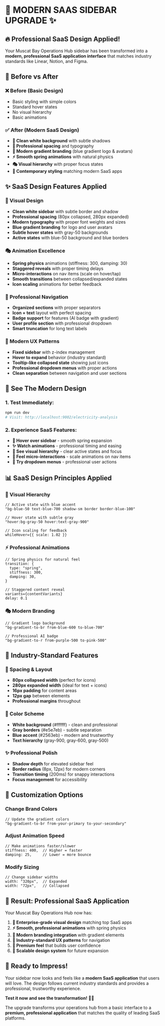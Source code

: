 # 🎨 **MODERN SAAS SIDEBAR UPGRADE** ✨

## 🔥 **Professional SaaS Design Applied!**

Your Muscat Bay Operations Hub sidebar has been transformed into a **modern, professional SaaS application interface** that matches industry standards like Linear, Notion, and Figma.

## 🎯 **Before vs After**

### **❌ Before (Basic Design)**
- Basic styling with simple colors
- Standard hover states
- No visual hierarchy
- Basic animations

### **✅ After (Modern SaaS Design)** 
- **🎨 Clean white background** with subtle shadows
- **📐 Professional spacing** and typography
- **🌈 Modern gradient branding** (blue gradient logo & avatars)
- **⚡ Smooth spring animations** with natural physics
- **🎭 Visual hierarchy** with proper focus states
- **💎 Contemporary styling** matching modern SaaS apps

## ✨ **SaaS Design Features Applied**

### **🎨 Visual Design**
- **Clean white sidebar** with subtle border and shadow
- **Professional spacing** (80px collapsed, 280px expanded)
- **Modern typography** with proper font weights and sizes
- **Blue gradient branding** for logo and user avatars
- **Subtle hover states** with gray-50 backgrounds
- **Active states** with blue-50 background and blue borders

### **🎭 Animation Excellence**
- **Spring physics** animations (stiffness: 300, damping: 30)
- **Staggered reveals** with proper timing delays
- **Micro-interactions** on nav items (scale on hover/tap)
- **Smooth transitions** between collapsed/expanded states
- **Icon scaling** animations for better feedback

### **🧭 Professional Navigation**
- **Organized sections** with proper separators
- **Icon + text** layout with perfect spacing
- **Badge support** for features (AI badge with gradient)
- **User profile section** with professional dropdown
- **Smart truncation** for long text labels

### **📱 Modern UX Patterns**
- **Fixed sidebar** with z-index management
- **Hover to expand** behavior (industry standard)
- **Tooltip-like collapsed state** showing just icons
- **Professional dropdown menus** with proper actions
- **Clean separation** between navigation and user sections

## 🚀 **See The Modern Design**

### **1. Test Immediately:**
```bash
npm run dev
# Visit: http://localhost:9002/electricity-analysis
```

### **2. Experience SaaS Features:**
- **🎯 Hover over sidebar** - smooth spring expansion
- **✨ Watch animations** - professional timing and easing
- **🎨 See visual hierarchy** - clear active states and focus
- **💫 Feel micro-interactions** - scale animations on nav items
- **🔧 Try dropdown menus** - professional user actions

## 📊 **SaaS Design Principles Applied**

### **🎨 Visual Hierarchy**
```tsx
// Active state with blue accent
"bg-blue-50 text-blue-700 shadow-sm border border-blue-100"

// Hover state with subtle gray
"hover:bg-gray-50 hover:text-gray-900"

// Icon scaling for feedback
whileHover={{ scale: 1.02 }}
```

### **⚡ Professional Animations**
```tsx
// Spring physics for natural feel
transition: {
  type: "spring",
  stiffness: 300,
  damping: 30,
}

// Staggered content reveal
variants={contentVariants}
delay: 0.1
```

### **🎭 Modern Branding**
```tsx
// Gradient logo background
"bg-gradient-to-br from-blue-600 to-blue-700"

// Professional AI badge
"bg-gradient-to-r from-purple-500 to-pink-500"
```

## 🎯 **Industry-Standard Features**

### **📐 Spacing & Layout**
- **80px collapsed width** (perfect for icons)
- **280px expanded width** (ideal for text + icons)
- **16px padding** for content areas
- **12px gap** between elements
- **Professional margins** throughout

### **🎨 Color Scheme**
- **White background** (#ffffff) - clean and professional
- **Gray borders** (#e5e7eb) - subtle separation
- **Blue accent** (#2563eb) - modern and trustworthy
- **Text hierarchy** (gray-900, gray-600, gray-500)

### **✨ Professional Polish**
- **Shadow depth** for elevated sidebar feel
- **Border radius** (8px, 12px) for modern corners
- **Transition timing** (200ms) for snappy interactions
- **Focus management** for accessibility

## 🔧 **Customization Options**

### **Change Brand Colors**
```tsx
// Update the gradient colors
"bg-gradient-to-br from-your-primary to-your-secondary"
```

### **Adjust Animation Speed**
```tsx
// Make animations faster/slower
stiffness: 400,  // Higher = faster
damping: 25,     // Lower = more bounce
```

### **Modify Sizing**
```tsx
// Change sidebar widths
width: "320px",  // Expanded
width: "72px",   // Collapsed
```

## 🎉 **Result: Professional SaaS Application**

Your Muscat Bay Operations Hub now has:

1. **🏢 Enterprise-grade visual design** matching top SaaS apps
2. **⚡ Smooth, professional animations** with spring physics
3. **🎨 Modern branding integration** with gradient elements
4. **📱 Industry-standard UX patterns** for navigation
5. **💎 Premium feel** that builds user confidence
6. **🔧 Scalable design system** for future expansion

## 🚀 **Ready to Impress!**

Your sidebar now looks and feels like a **modern SaaS application** that users will love. The design follows current industry standards and provides a professional, trustworthy experience.

**Test it now and see the transformation!** 🌊✨

The upgrade transforms your operations hub from a basic interface to a **premium, professional application** that matches the quality of leading SaaS platforms.
